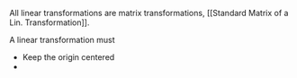 All linear transformations are matrix transformations, [[Standard Matrix of a Lin. Transformation]]. 

A linear transformation must
- Keep the origin centered
- 